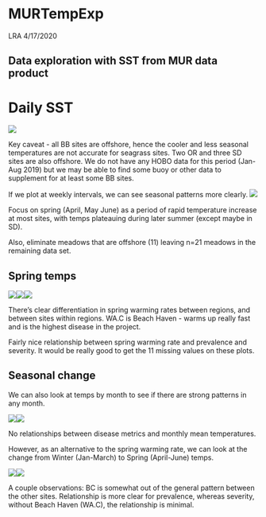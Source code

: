 MURTempExp
================
LRA
4/17/2020

## Data exploration with SST from MUR data product

# Daily SST

![](SatTempExploration_files/figure-gfm/daily-1.png)<!-- -->

Key caveat - all BB sites are offshore, hence the cooler and less
seasonal temperatures are not accurate for seagrass sites. Two OR and
three SD sites are also offshore. We do not have any HOBO data for this
period (Jan-Aug 2019) but we may be able to find some buoy or other data
to supplement for at least some BB sites.

If we plot at weekly intervals, we can see seasonal patterns more
clearly. ![](SatTempExploration_files/figure-gfm/weekly-1.png)<!-- -->

Focus on spring (April, May June) as a period of rapid temperature
increase at most sites, with temps plateauing during later summer
(except maybe in SD).

Also, eliminate meadows that are offshore (11) leaving n=21 meadows in
the remaining data
set.

## Spring temps

![](SatTempExploration_files/figure-gfm/spring-1.png)<!-- -->![](SatTempExploration_files/figure-gfm/spring-2.png)<!-- -->![](SatTempExploration_files/figure-gfm/spring-3.png)<!-- -->

There’s clear differentiation in spring warming rates between regions,
and between sites within regions. WA.C is Beach Haven - warms up really
fast and is the highest disease in the project.

Fairly nice relationship between spring warming rate and prevalence and
severity. It would be really good to get the 11 missing values on these
plots.

## Seasonal change

We can also look at temps by month to see if there are strong patterns
in any
month.

![](SatTempExploration_files/figure-gfm/monthly-1.png)<!-- -->![](SatTempExploration_files/figure-gfm/monthly-2.png)<!-- -->

No relationships between disease metrics and monthly mean temperatures.

However, as an alternative to the spring warming rate, we can look at
the change from Winter (Jan-March) to Spring (April-June)
temps.

![](SatTempExploration_files/figure-gfm/seasonal-1.png)<!-- -->![](SatTempExploration_files/figure-gfm/seasonal-2.png)<!-- -->

A couple observations: BC is somewhat out of the general pattern between
the other sites. Relationship is more clear for prevalence, whereas
severity, without Beach Haven (WA.C), the relationship is minimal.
